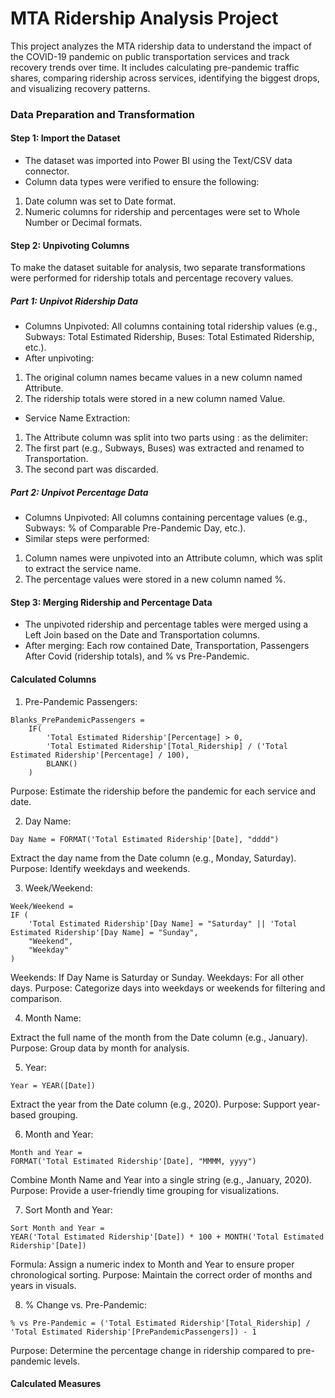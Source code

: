 # MTA Ridership Analysis Project

This project analyzes the MTA ridership data to understand the impact of the COVID-19 pandemic on public transportation services and track recovery trends over time. It includes calculating pre-pandemic traffic shares, comparing ridership across services, identifying the biggest drops, and visualizing recovery patterns.

### Data Preparation and Transformation

#### Step 1: Import the Dataset
- The dataset was imported into Power BI using the Text/CSV data connector.
- Column data types were verified to ensure the following:
1. Date column was set to Date format.
2. Numeric columns for ridership and percentages were set to Whole Number or Decimal formats.

#### Step 2: Unpivoting Columns
To make the dataset suitable for analysis, two separate transformations were performed for ridership totals and percentage recovery values.

##### Part 1: Unpivot Ridership Data
- Columns Unpivoted: All columns containing total ridership values (e.g., Subways: Total Estimated Ridership, Buses: Total Estimated Ridership, etc.).
- After unpivoting:
1. The original column names became values in a new column named Attribute.
2. The ridership totals were stored in a new column named Value.
- Service Name Extraction:
1. The Attribute column was split into two parts using : as the delimiter:
2. The first part (e.g., Subways, Buses) was extracted and renamed to Transportation.
3. The second part was discarded.

##### Part 2: Unpivot Percentage Data
- Columns Unpivoted: All columns containing percentage values (e.g., Subways: % of Comparable Pre-Pandemic Day, etc.).
- Similar steps were performed:
1. Column names were unpivoted into an Attribute column, which was split to extract the service name.
2. The percentage values were stored in a new column named %.

#### Step 3: Merging Ridership and Percentage Data
- The unpivoted ridership and percentage tables were merged using a Left Join based on the Date and Transportation columns.
- After merging:
Each row contained Date, Transportation, Passengers After Covid (ridership totals), and % vs Pre-Pandemic.

#### Calculated Columns
1. Pre-Pandemic Passengers:
```
Blanks_PrePandemicPassengers = 
    IF(
        'Total Estimated Ridership'[Percentage] > 0,
        'Total Estimated Ridership'[Total_Ridership] / ('Total Estimated Ridership'[Percentage] / 100),
        BLANK()
    )
```
 
Purpose: Estimate the ridership before the pandemic for each service and date.

2. Day Name:

```
Day Name = FORMAT('Total Estimated Ridership'[Date], "dddd")
```

Extract the day name from the Date column (e.g., Monday, Saturday).
Purpose: Identify weekdays and weekends.

3. Week/Weekend:

```
Week/Weekend = 
IF (
    'Total Estimated Ridership'[Day Name] = "Saturday" || 'Total Estimated Ridership'[Day Name] = "Sunday", 
    "Weekend", 
    "Weekday"
)
```

Weekends: If Day Name is Saturday or Sunday.
Weekdays: For all other days.
Purpose: Categorize days into weekdays or weekends for filtering and comparison.

4. Month Name:


Extract the full name of the month from the Date column (e.g., January).
Purpose: Group data by month for analysis.

5. Year:

```
Year = YEAR([Date])
```

Extract the year from the Date column (e.g., 2020).
Purpose: Support year-based grouping.

6. Month and Year:

```
Month and Year = 
FORMAT('Total Estimated Ridership'[Date], "MMMM, yyyy")
```
Combine Month Name and Year into a single string (e.g., January, 2020).
Purpose: Provide a user-friendly time grouping for visualizations.

7. Sort Month and Year:

```
Sort Month and Year = 
YEAR('Total Estimated Ridership'[Date]) * 100 + MONTH('Total Estimated Ridership'[Date])
```

Formula: Assign a numeric index to Month and Year to ensure proper chronological sorting.
Purpose: Maintain the correct order of months and years in visuals.

8. % Change vs. Pre-Pandemic:

```
% vs Pre-Pandemic = ('Total Estimated Ridership'[Total_Ridership] / 'Total Estimated Ridership'[PrePandemicPassengers]) - 1
```

Purpose: Determine the percentage change in ridership compared to pre-pandemic levels.

#### Calculated Measures
